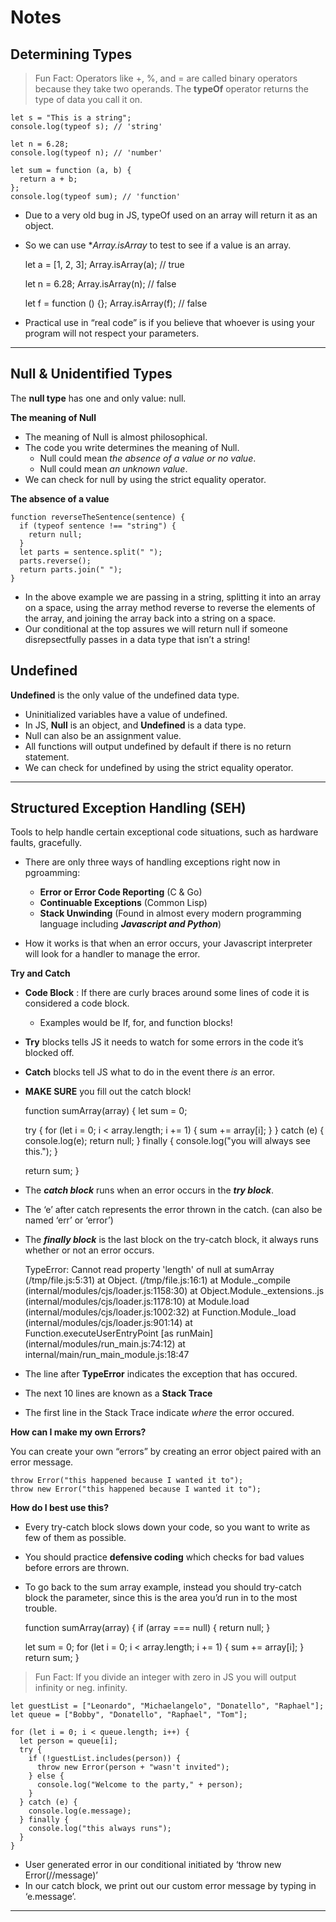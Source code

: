 **Notes**
=========

**Determining Types**
---------------------

> Fun Fact: Operators like +, %, and = are called binary operators because they take two operands. The **typeOf** operator returns the type of data you call it on.

    let s = "This is a string";
    console.log(typeof s); // 'string'

    let n = 6.28;
    console.log(typeof n); // 'number'

    let sum = function (a, b) {
      return a + b;
    };
    console.log(typeof sum); // 'function'

-   Due to a very old bug in JS, typeOf used on an array will return it as an object.
-   So we can use \**Array.isArray* to test to see if a value is an array.

    let a = [1, 2, 3];
    Array.isArray(a); // true

    let n = 6.28;
    Array.isArray(n); // false

    let f = function () {};
    Array.isArray(f); // false

-   Practical use in “real code” is if you believe that whoever is using your program will not respect your parameters.

------------------------------------------------------------------------

**Null & Unidentified Types**
-----------------------------

The **null type** has one and only value: null.

**The meaning of Null**

-   The meaning of Null is almost philosophical.
-   The code you write determines the meaning of Null.
    -   Null could mean *the absence of a value or no value*.
    -   Null could mean *an unknown value*.
-   We can check for null by using the strict equality operator.

**The absence of a value**

    function reverseTheSentence(sentence) {
      if (typeof sentence !== "string") {
        return null;
      }
      let parts = sentence.split(" ");
      parts.reverse();
      return parts.join(" ");
    }

-   In the above example we are passing in a string, splitting it into an array on a space, using the array method reverse to reverse the elements of the array, and joining the array back into a string on a space.
-   Our conditional at the top assures we will return null if someone disrepsectfully passes in a data type that isn’t a string!

**Undefined**
-------------

**Undefined** is the only value of the undefined data type.

-   Uninitialized variables have a value of undefined.
-   In JS, **Null** is an object, and **Undefined** is a data type.
-   Null can also be an assignment value.
-   All functions will output undefined by default if there is no return statement.
-   We can check for undefined by using the strict equality operator.

------------------------------------------------------------------------

**Structured Exception Handling (SEH)**
---------------------------------------

Tools to help handle certain exceptional code situations, such as hardware faults, gracefully.

-   There are only three ways of handling exceptions right now in pgroamming:

    -   **Error or Error Code Reporting** (C & Go)
    -   **Continuable Exceptions** (Common Lisp)
    -   **Stack Unwinding** (Found in almost every modern programming language including ***Javascript and Python***)

-   How it works is that when an error occurs, your Javascript interpreter will look for a handler to manage the error.

**Try and Catch**

-   **Code Block** : If there are curly braces around some lines of code it is considered a code block.
    -   Examples would be If, for, and function blocks!
-   **Try** blocks tells JS it needs to watch for some errors in the code it’s blocked off.
-   **Catch** blocks tell JS what to do in the event there *is* an error.
-   **MAKE SURE** you fill out the catch block!

    function sumArray(array) {
      let sum = 0;

      try {
        for (let i = 0; i < array.length; i += 1) {
          sum += array[i];
        }
      } catch (e) {
        console.log(e);
        return null;
      } finally {
        console.log("you will always see this.");
      }

      return sum;
    }

-   The ***catch block*** runs when an error occurs in the ***try block***.
-   The ‘e’ after catch represents the error thrown in the catch. (can also be named ‘err’ or ‘error’)
-   The ***finally block*** is the last block on the try-catch block, it always runs whether or not an error occurs.

    TypeError: Cannot read property 'length' of null
      at sumArray (/tmp/file.js:5:31)
      at Object.<anonymous> (/tmp/file.js:16:1)
      at Module._compile (internal/modules/cjs/loader.js:1158:30)
      at Object.Module._extensions..js (internal/modules/cjs/loader.js:1178:10)
      at Module.load (internal/modules/cjs/loader.js:1002:32)
      at Function.Module._load (internal/modules/cjs/loader.js:901:14)
      at Function.executeUserEntryPoint [as runMain] (internal/modules/run_main.js:74:12)
      at internal/main/run_main_module.js:18:47

-   The line after **TypeError** indicates the exception that has occured.
-   The next 10 lines are known as a **Stack Trace**
-   The first line in the Stack Trace indicate *where* the error occured.

**How can I make my own Errors?**

You can create your own “errors” by creating an error object paired with an error message.

    throw Error("this happened because I wanted it to");
    throw new Error("this happened because I wanted it to");

**How do I best use this?**

-   Every try-catch block slows down your code, so you want to write as few of them as possible.
-   You should practice **defensive coding** which checks for bad values before errors are thrown.
-   To go back to the sum array example, instead you should try-catch block the parameter, since this is the area you’d run in to the most trouble.

    function sumArray(array) {
      if (array === null) {
        return null;
      }

      let sum = 0;
      for (let i = 0; i < array.length; i += 1) {
        sum += array[i];
      }
      return sum;
    }

> Fun Fact: If you divide an integer with zero in JS you will output infinity or neg. infinity.

    let guestList = ["Leonardo", "Michaelangelo", "Donatello", "Raphael"];
    let queue = ["Bobby", "Donatello", "Raphael", "Tom"];

    for (let i = 0; i < queue.length; i++) {
      let person = queue[i];
      try {
        if (!guestList.includes(person)) {
          throw new Error(person + "wasn't invited");
        } else {
          console.log("Welcome to the party," + person);
        }
      } catch (e) {
        console.log(e.message);
      } finally {
        console.log("this always runs");
      }
    }

-   User generated error in our conditional initiated by ‘throw new Error(//message)’
-   In our catch block, we print out our custom error message by typing in ‘e.message’.

------------------------------------------------------------------------
